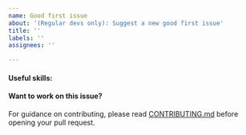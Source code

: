 ```yaml
---
name: Good first issue
about: '(Regular devs only): Suggest a new good first issue'
title: ''
labels: ''
assignees: ''

---
```


<!-- Needs the label "good first issue" assigned manually before or after opening -->

<!-- A good first issue is an uncontroversial issue, that has a relatively unique and obvious solution -->

<!-- Motivate the issue and explain the solution briefly -->

#### Useful skills:

<!-- (For example, “C++11 std::thread”, “Qt5 GUI and async GUI design” or “basic understanding of Fujicoin mining and the Fujicoin Core RPC interface”.) -->

#### Want to work on this issue?

For guidance on contributing, please read [CONTRIBUTING.md](https://github.com/fujicoin/fujicoin/blob/master/CONTRIBUTING.md) before opening your pull request.
